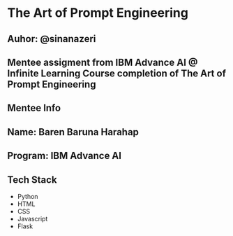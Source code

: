 # The Art of Prompt Engineering
## Auhor: @sinanazeri

## Mentee assigment from IBM Advance AI @ Infinite Learning Course completion of The Art of Prompt Engineering
## Mentee Info
## Name: Baren Baruna Harahap
## Program: IBM Advance AI

## Tech Stack
- Python
- HTML
- CSS
- Javascript
- Flask
